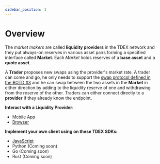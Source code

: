 ```yaml
---
sidebar_position: 1
---
```


# Overview

The *market makers* are called **liquidity providers** in the TDEX network and they put always-on reserves in various asset pairs forming a specified interface called **Market**. Each *Market* holds reserves of a **base asset** and a **quote asset**. 

A **Trader** proposes new swaps using the provider's market rate. A trader can come and go, he only needs to support the [swap protocol defined in the BOTD #3](https://github.com/tdex-network/tdex-specs/blob/master/03-swap-protocol.md) and he can swap between the two assets in the **Market** in either direction by adding to the liquidity reserve of one and withdrawing from the reserve of the other. Traders can either connect directly to a **provider** if they already know the endpoint.


**Interact with a Liquidity Provider:**

* [Mobile App](app.md)
* [Browser](browser.md)


**Implement your own client using on these TDEX SDKs:**

* [JavaScript](SDK/Javascript/install.md)
* Python (Coming soon)
* Go (Coming soon)
* Rust (Coming soon)
